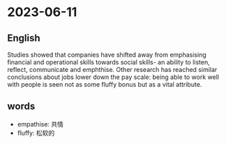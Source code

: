 # 2023-06-11

## English
Studies showed that companies have
shifted away from emphasising financial
and operational skills towards social skills-
an ability to listen, reflect, communicate
and emphthise. Other research has
reached similar conclusions about jobs lower
down the pay scale: being able to work 
well with people is seen not as some
fluffy bonus but as a vital attribute.

## words
* empathise: 共情
* fluffy: 松软的
